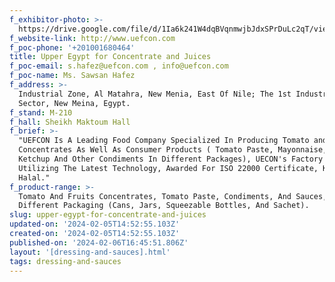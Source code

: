 ```yaml
---
f_exhibitor-photo: >-
  https://drive.google.com/file/d/1Ia6k241W4dqBVqnmwjbJdxSPrDuLc2qT/view?usp=drive_link
f_website-link: http://www.uefcon.com
f_poc-phone: '+201001680464'
title: Upper Egypt for Concentrate and Juices
f_poc-email: s.hafez@uefcon.com , info@uefcon.com
f_poc-name: Ms. Sawsan Hafez
f_address: >-
  Industrial Zone, Al Matahra, New Menia, East Of Nile; The 1st Industrial
  Sector, New Meina, Egypt.
f_stand: M-210
f_hall: Sheikh Maktoum Hall
f_brief: >-
  "UEFCON Is A Leading Food Company Specialized In Producing Tomato and fruit
  Concentrates As Well As Consumer Products ( Tomato Paste, Mayonnaise, Mustard,
  Ketchup And Other Condiments In Different Packages), UECON's Factory Is
  Utilizing The Latest Technology, Awarded For ISO 22000 Certificate, Kosher And
  Halal."
f_product-range: >-
  Tomato And Fruits Concentrates, Tomato Paste, Condiments, And Sauces, In
  Different Packaging (Cans, Jars, Squeezable Bottles, And Sachet).
slug: upper-egypt-for-concentrate-and-juices
updated-on: '2024-02-05T14:52:55.103Z'
created-on: '2024-02-05T14:52:55.103Z'
published-on: '2024-02-06T16:45:51.806Z'
layout: '[dressing-and-sauces].html'
tags: dressing-and-sauces
---
```



